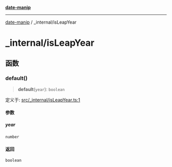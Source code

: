 [**date-manip**](../index.md)

***

[date-manip](../modules.md) / \_internal/isLeapYear

# \_internal/isLeapYear

## 函数

### default()

> **default**(`year`): `boolean`

定义于: [src/\_internal/isLeapYear.ts:1](https://github.com/fengxinming/date-manip/blob/c2d62c1a39faed6b959a43feaabc15f4e2d60a5a/src/_internal/isLeapYear.ts#L1)

#### 参数

##### year

`number`

#### 返回

`boolean`
